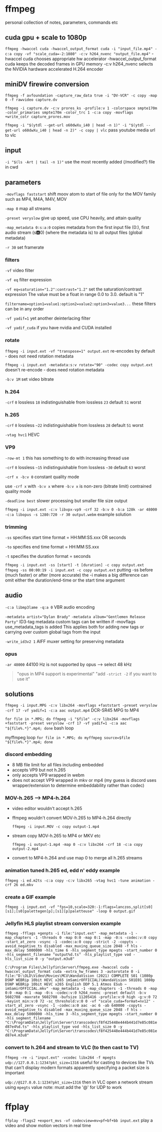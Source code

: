 # ffmpeg

personal collection of notes, parameters, commands etc

<!-- todo -->
## cuda gpu + scale to 1080p
`ffmpeg -hwaccel cuda -hwaccel_output_format cuda -i "input_file.mp4" -c:a copy -vf "scale_cuda=-2:1080" -c:v h264_nvenc "output_file.mp4"`
-hwaccel cuda chooses appropriate hw accelerator
-hwaccel_output_format cuda keeps the decoded frames in GPU memory
-c:v h264_nvenc selects the NVIDIA hardware accelerated H.264 encoder

## miniDV firewire conversion
<!-- Best way is a Firewire 800 to Thunderbolt 2 plus a Thunderbolt 2 to Thunderbolt 3 adapter. And then using either Quicktime (if you're okay with it's default de-interlacing and other "enhancements" it does) or just dumping the raw DV files using ffmpeg. Here's the command I use: -->
`ffmpeg -f avfoundation -capture_raw_data true -i "DV-VCR" -c copy -map 0 -f rawvideo capture.dv`

<!-- And then if you want to convert to Prores LT: -->
`ffmpeg -i capture.dv -c:v prores_ks -profile:v 1 -colorspace smpte170m -color_primaries smpte170m -color_trc 1 -c:a copy -movflags +write_colr capture_prores.mov`

`ffmpeg -i "$(ytdl --get-url o60dwXu_i40 | head -n 1)" -i "$(ytdl --get-url o60dwXu_i40 | head -n 2)" -c copy | vlc`
pass youtube media url to vlc

## input

`-i "$(ls -Art | tail -n 1)"`
use the most recently added (/modified?) file in cwd

## parameters

`-movflags faststart`
shift moov atom to start of file
only for the MOV family such as MP4, M4A, M4V, MOV

`-map 0`
map all streams

`-preset veryslow`
give up speed, use CPU heavily, and attain quality

`-map_metadata 0:s:a:0`
copies metadata from the first input file (0:), first audio stream (s:a:0) (where the metadata is) to all output files (global metadata)

`-r 30`
set framerate

### filters

`-vf`
video filter

`-vf eq`
filter expression

`-vf eq=saturation="1.2":contrast="1.2"`
set the saturation/contrast expression
The value must be a float in range 0.0 to 3.0. default is "1"

`filtername=option1=value1:option2=value2:option3=value3...`
these filters can be in any order

`-vf yadif=1`
yet another deinterlacing filter

`-vf yadif_cuda`
if you have nvidia and CUDA installed

### rotate

`ffmpeg -i input.ext -vf "transpose=1" output.ext`
re-encodes by default - does not need rotation metadata

`ffmpeg -i input.ext -metadata:s:v rotate="90" -codec copy output.ext`
doesn't re-encode - does need rotation metadata

`-b:v 1M`
set video bitrate

### h.264

`-crf`
`0` lossless
`18` indistinguishable from lossless
`23` default
`51` worst

### h.265

`-crf`
`0` lossless
`~22` indistinguishable from lossless
`28` default
`51` worst

`-vtag hvc1`
HEVC

### VP9

<!-- -threads 8 row-mt 1 -->

`-row-mt 1`
this has something to do with increasing thread use

`-crf`
`0` lossless
`~15` indistinguishable from lossless
`~30` default
`63` worst

`-crf x -b:v 0`
constant quality mode

use `-crf x` with `-b:v x` where `-b:v x` is non-zero (bitrate limit)
contrained quality mode

`-deadline best`
slower processing but smaller file size output

`ffmpeg -i input.ext -c:v libvpx-vp9 -crf 32 -b:v 0 -b:a 128k -ar 48000 -c:a libopus -s 1280:720 -r 30 output.webm`
example solution

### trimming

`-ss`
specifies start time
format = HH:MM:SS.xxx OR seconds

`-to`
specifies end time
format = HH:MM:SS.xxx

`-t`
specifies the duration
format = seconds

`ffmpeg -i input.ext -ss [start] -t [duration] -c copy output.ext`
`ffmpeg -ss 00:00:19 -i input.ext -c copy output.ext`
putting -ss before (much faster) or after (more accurate) the -i makes a big difference
can omit either the duration/end-time or the start time argument

## audio

`-c:a libmp3lame -q:a 0`
VBR audio encoding

`-metadata artist="Dylan Brady"`
`-metadata album="Gentlemen Release Party"`
ID3-tag metadata
custom tags can be written if -movflags use_metadata_tags is added
This applies both for adding new tags or carrying over custom global tags from the input

`-write_id3v2 1`
AIFF muxer setting for preserving metadata

### opus

`-ar 48000`
44100 Hz is not supported by opus --> select 48 kHz

> "opus in MP4 support is experimental"
> "add `-strict -2` if you want to use it"

## solutions

`ffmpeg -i input.MPG -c:v libx264 -movflags +faststart -preset veryslow -crf 17 -vf yadif=1 -c:a aac output.mp4`
DCR-SR45 MPG to MP4

`for file in *.MPG; do ffmpeg -i "$file" -c:v libx264 -movflags +faststart -preset veryslow -crf 17 -vf yadif=1 -c:a aac "${file%.*}".mp4; done`
bash loop

myffmpeg loop
`for file in *.MPG; do myffmpeg source=$file "${file%.*}".mp4; done`

### discord embedding

- 8 MB file limit for all files including embedded
- accepts VP9 but not h.265
- only accepts VP9 wrapped in webm
- does not accept VP9 wrapped in mkv or mp4
  (my guess is discord uses wrapper/extension to determine embeddability rather than codec)

### MOV-h.265 --> MP4-h.264

- video editor wouldn't accept h.265
- ffmpeg wouldn't convert MOV-h.265 to MP4-h.264 directly

  `ffmpeg -i input.MOV -c copy output-1.mp4`

- stream copy MOV-h.265 to MP4 or MKV etc

  `ffmpeg -i output-1.mp4 -map 0 -c:v libx264 -crf 18 -c:a copy output-2.mp4`

- convert to MP4-h.264 and use map 0 to merge all h.265 streams

### animation tuned h.265 ed, edd n' eddy example

`ffmpeg -i ed.m2ts -c:a copy -c:v libx265 -vtag hvc1 -tune animation -crf 26 ed.mkv`

### create a GIF example

`ffmpeg -i input.ext -vf "fps=10,scale=320:-1:flags=lanczos,split[s0][s1];[s0]palettegen[p];[s1][p]paletteuse" -loop 0 output.gif`

### Jellyfin HLS playlist stream conversion example

`ffmpeg -fflags +genpts -i file:"input.ext" -map_metadata -1 -map_chapters -1 -threads 0 -map 0:0 -map 0:1 -map -0:s -codec:v:0 copy -start_at_zero -vsync -1 -codec:a:0 copy -strict -2 -copyts -avoid_negative_ts disabled -max_muxing_queue_size 2048 -f hls -max_delay 5000000 -hls_time 6 -hls_segment_type mpegts -start_number 0 -hls_segment_filename "output%d.ts" -hls_playlist_type vod -hls_list_size 0 -y "output.m3u8"`

`C:\Program Files\Jellyfin\Server\ffmpeg.exe -hwaccel cuda -hwaccel_output_format cuda -extra_hw_frames 3 -autorotate 0 -i file:"D:\OLD\Video\Movies\MCU\WandaVision (2021) COMPLETE S01 (1080p DSNP WEBRip 10bit HEVC x265 imSamirOFFICIAL)\WandaVision S01E01 1080p DSNP WEBRip 10bit HEVC x265 English DDP 5.1 Atmos ESub ~ imSamirOFFICIAL.mkv" -map_metadata -1 -map_chapters -1 -threads 0 -map 0:0 -map 0:1 -map -0:s -codec:v:0 h264_nvenc -preset default -b:v 5602708 -maxrate 5602708 -bufsize 11205416 -profile:v:0 high -g:v:0 72 -keyint_min:v:0 72 -sc_threshold:v:0 0 -vf "scale_cuda=format=nv12" -start_at_zero -vsync -1 -codec:a:0 aac -ac 6 -ab 640000 -copyts -avoid_negative_ts disabled -max_muxing_queue_size 2048 -f hls -max_delay 5000000 -hls_time 3 -hls_segment_type mpegts -start_number 0 -hls_segment_filename "C:\ProgramData\Jellyfin\Server\transcodes\f8f425448e444b441d7e85c081ed87e4%d.ts" -hls_playlist_type vod -hls_list_size 0 -y "C:\ProgramData\Jellyfin\Server\transcodes\f8f425448e444b441d7e85c081ed87e4.m3u8"`

### convert to h.264 and stream to VLC (to then cast to TV)

`ffmpeg -re -i "input.ext" -vcodec libx264 -f mpegts udp://127.0.0.1:1234?pkt_size=1316`
useful for casting to devices like TVs that can't display modern formats
apparently specifying a packet size is important

`udp://@127.0.0.1:1234?pkt_size=1316`
then in VLC open a network stream using `mpegts` value
note: must add the '@' for UDP to work

# ffplay

`ffplay -flags2 +export_mvs -vf codecview=mv=pf+bf+bb input.ext`
play a video and show motion vectors in real time

